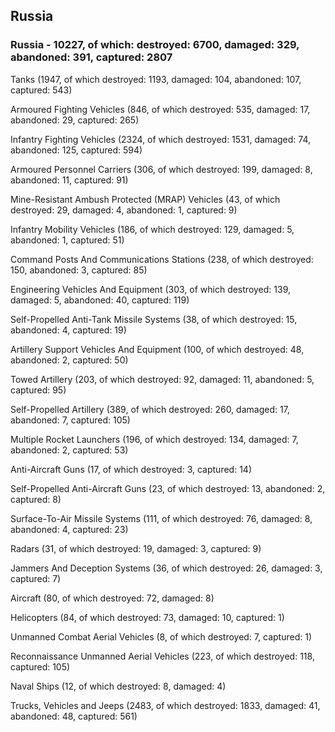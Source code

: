 
 
 ## Russia
 
 ### Russia - 10227, of which: destroyed: 6700, damaged: 329, abandoned: 391, captured: 2807

 

 

 Tanks (1947, of which destroyed: 1193, damaged: 104, abandoned: 107, captured: 543)

 Armoured Fighting Vehicles (846, of which destroyed: 535, damaged: 17, abandoned: 29, captured: 265)

 Infantry Fighting Vehicles (2324, of which destroyed: 1531, damaged: 74, abandoned: 125, captured: 594)

 Armoured Personnel Carriers (306, of which destroyed: 199, damaged: 8, abandoned: 11, captured: 91)

 Mine-Resistant Ambush Protected (MRAP) Vehicles (43, of which destroyed: 29, damaged: 4, abandoned: 1, captured: 9)

 Infantry Mobility Vehicles (186, of which destroyed: 129, damaged: 5, abandoned: 1, captured: 51)

 Command Posts And Communications Stations (238, of which destroyed: 150, abandoned: 3, captured: 85)

 Engineering Vehicles And Equipment (303, of which destroyed: 139, damaged: 5, abandoned: 40, captured: 119)

 Self-Propelled Anti-Tank Missile Systems (38, of which destroyed: 15, abandoned: 4, captured: 19)

 Artillery Support Vehicles And Equipment (100, of which destroyed: 48, abandoned: 2, captured: 50)

 Towed Artillery (203, of which destroyed: 92, damaged: 11, abandoned: 5, captured: 95)

 Self-Propelled Artillery (389, of which destroyed: 260, damaged: 17, abandoned: 7, captured: 105)

 Multiple Rocket Launchers (196, of which destroyed: 134, damaged: 7, abandoned: 2, captured: 53)

 Anti-Aircraft Guns (17, of which destroyed: 3, captured: 14)

 Self-Propelled Anti-Aircraft Guns (23, of which destroyed: 13, abandoned: 2, captured: 8)

 Surface-To-Air Missile Systems (111, of which destroyed: 76, damaged: 8, abandoned: 4, captured: 23)

 Radars (31, of which destroyed: 19, damaged: 3, captured: 9)

 Jammers And Deception Systems (36, of which destroyed: 26, damaged: 3, captured: 7)

 Aircraft (80, of which destroyed: 72, damaged: 8)

 Helicopters (84, of which destroyed: 73, damaged: 10, captured: 1)

 Unmanned Combat Aerial Vehicles (8, of which destroyed: 7, captured: 1)

 Reconnaissance Unmanned Aerial Vehicles (223, of which destroyed: 118, captured: 105)

 Naval Ships (12, of which destroyed: 8, damaged: 4)

 Trucks, Vehicles and Jeeps (2483, of which destroyed: 1833, damaged: 41, abandoned: 48, captured: 561)

